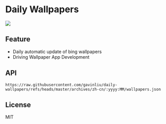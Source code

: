# Daily Wallpapers
  
![](https://www.bing.com/th?id=OHR.WinterBegins_ZH-CN7638411804_UHD.jpg)

## Feature

- Daily automatic update of bing wallpapers
- Driving Wallpaper App Development

## API

```
https://raw.githubusercontent.com/gavinliu/daily-wallpapers/refs/heads/master/archives/zh-cn/:yyyy:MM/wallpapers.json
```

## License

MIT
  